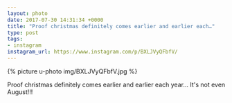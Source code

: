 ```yaml
---
layout: photo
date: 2017-07-30 14:31:34 +0000
title: "Proof christmas definitely comes earlier and earlier each…"
type: post
tags:
- instagram
instagram_url: https://www.instagram.com/p/BXLJVyQFbfV/
---
```


{% picture u-photo img/BXLJVyQFbfV.jpg %}

Proof christmas definitely comes earlier and earlier each year... It's not even August!!!
